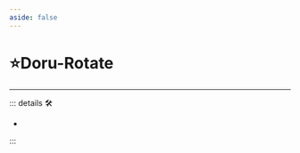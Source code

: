 ```yaml
---
aside: false
---
```

# ⭐<labor>Doru</labor>-Rotate

---

<!-- =================================================== -->
<!-- =================================================== -->
<!-- =================================================== -->
<!-- =================================================== -->
<!-- =================================================== -->
::: details 🛠

-

:::

